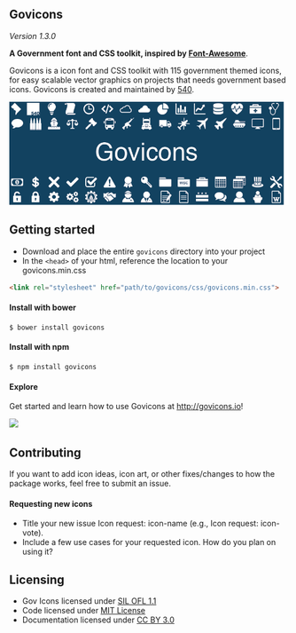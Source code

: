 ## Govicons

*Version 1.3.0*

**A Government font and CSS toolkit, inspired by [Font-Awesome](http://fontawesome.io)**.

Govicons is a icon font and CSS toolkit with 115 government themed icons, for easy scalable vector graphics on projects that needs government based icons. Govicons is created and maintained by [540](http://540.co).

![Govicons header](assets/govicons-header.png)

## Getting started

- Download and place the entire `govicons` directory into your project
- In the `<head>` of your html, reference the location to your govicons.min.css

```html
<link rel="stylesheet" href="path/to/govicons/css/govicons.min.css">
```

#### Install with bower

```shell
$ bower install govicons
```

#### Install with npm

```shell
$ npm install govicons
```

#### Explore
Get started and learn how to use Govicons at <http://govicons.io>!

![](https://media1.giphy.com/media/5ME9j9hbSJYrK/200.gif)

## Contributing

If you want to add icon ideas, icon art, or other fixes/changes to how the package works, feel free to submit an issue.

#### Requesting new icons

- Title your new issue Icon request: icon-name (e.g., Icon request: icon-vote).
- Include a few use cases for your requested icon. How do you plan on using it?

## Licensing

- Gov Icons licensed under [SIL OFL 1.1](http://scripts.sil.org/cms/scripts/page.php?site_id=nrsi&id=OFL)
- Code licensed under [MIT License](http://opensource.org/licenses/mit-license.html)
- Documentation licensed under [CC BY 3.0](http://creativecommons.org/licenses/by/3.0/)

